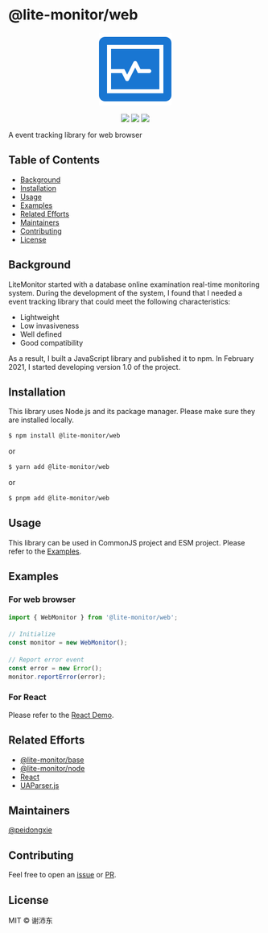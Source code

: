 # @lite-monitor/web

<p align="center">
  <img src="https://raw.githubusercontent.com/peidongxie/lite-monitor/main/packages/frontend/public/logo.png">
</p>
<p align="center">
  <img src="https://img.shields.io/github/license/peidongxie/lite-monitor" />
  <img src="https://img.shields.io/github/package-json/v/peidongxie/lite-monitor" />
  <img src="https://img.shields.io/npm/v/@lite-monitor/web" />
</p>

A event tracking library for web browser

## Table of Contents

- [Background](#background)
- [Installation](#installation)
- [Usage](#usage)
- [Examples](#examples)
- [Related Efforts](#related-efforts)
- [Maintainers](#maintainers)
- [Contributing](#contributing)
- [License](#license)

## Background

LiteMonitor started with a database online examination real-time monitoring system. During the development of the system, I found that I needed a event tracking library that could meet the following characteristics:

- Lightweight
- Low invasiveness
- Well defined
- Good compatibility

As a result, I built a JavaScript library and published it to npm. In February 2021, I started developing version 1.0 of the project.

## Installation

This library uses Node.js and its package manager. Please make sure they are installed locally.

```sh
$ npm install @lite-monitor/web
```

or

```sh
$ yarn add @lite-monitor/web
```

or

```sh
$ pnpm add @lite-monitor/web
```

## Usage

This library can be used in CommonJS project and ESM project. Please refer to the [Examples](#examples).

## Examples

### For web browser

```typescript
import { WebMonitor } from '@lite-monitor/web';

// Initialize
const monitor = new WebMonitor();

// Report error event
const error = new Error();
monitor.reportError(error);
```

### For React

Please refer to the [React Demo](https://github.com/peidongxie/lite-monitor/tree/main/packages/web-react-demo).

## Related Efforts

- [@lite-monitor/base](https://github.com/peidongxie/lite-monitor/tree/main/packages/lite-monitor-base)
- [@lite-monitor/node](https://github.com/peidongxie/lite-monitor/tree/main/packages/lite-monitor-node)
- [React](https://github.com/facebook/react)
- [UAParser.js](https://github.com/faisalman/ua-parser-js)

## Maintainers

[@peidongxie](https://github.com/peidongxie)

## Contributing

Feel free to open an [issue](https://github.com/peidongxie/lite-monitor/issues/new) or [PR](https://github.com/peidongxie/lite-monitor/compare).

## License

MIT © 谢沛东
